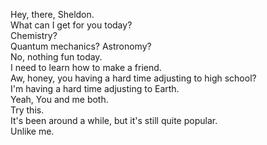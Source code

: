 
Hey, there, Sheldon.    
What can I get for you today?    
Chemistry?    
Quantum mechanics? Astronomy?    
No, nothing fun today.    
I need to learn how to make a friend.    
Aw, honey, you having a hard time adjusting to high school?    
I'm having a hard time adjusting to Earth.    
Yeah, You and me both.    
Try this.    
It's been around a while, but it's still quite popular.    
Unlike me.    




